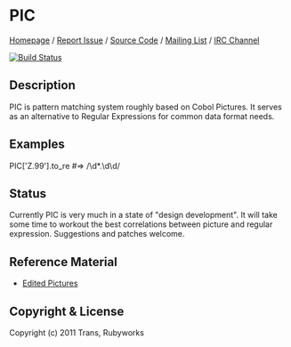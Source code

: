 # PIC

[Homepage](http://rubyworks.github.com/pic) /
[Report Issue](http://github.com/rubyworks/pic/issues) /
[Source Code](http://github.com/rubyworks/pic) /
[Mailing List](http://groups.google.com/rubyworks-mailinglist) /
[IRC Channel](http://chat.us.freenode.net/rubyworks)

[![Build Status](https://secure.travis-ci.org/rubyworks/pic.png)](http://travis-ci.org/rubyworks/pic)


## Description

PIC is pattern matching system roughly based on Cobol Pictures. It serves
as an alternative to Regular Expressions for common data format needs.


## Examples

  PIC['Z.99'].to_re  #=> /\d*\.\d\d/


## Status

Currently PIC is very much in a state of "design development". It will take
some time to workout the best correlations between picture and regular
expression. Suggestions and patches welcome.


## Reference Material

* [Edited Pictures](http://www.csis.ul.ie/cobol/course/EditedPics.htm)


## Copyright & License

Copyright (c) 2011 Trans, Rubyworks

